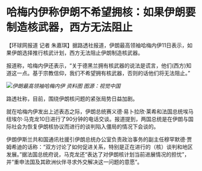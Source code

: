 

# 哈梅内伊称伊朗不希望拥核：如果伊朗要制造核武器，西方无法阻止

【环球网报道 记者 朱嘉琪】据路透社报道，伊朗最高领袖哈梅内伊11日表示，如果伊朗选择推行核武计划，西方无法阻止伊朗制造核武器。

报道称，哈梅内伊还表示，“关于德黑兰拥有核武器的说法是谎言，他们(西方)知道这一点。基于宗教信仰，我们不希望拥有核武器，否则的话他们将无法阻止。”

![](https://inews.gtimg.com/om_bt/OmrUgBDmixJnfIQB6f15VuUaJsTK_oy18KPsgB_ZFuyNIAA/1000)_伊朗最高领袖哈梅内伊
资料图 图源：视觉中国_

路透社称，目前，围绕伊朗核问题的紧张局势日益加剧。

就在哈梅内伊发出上述表态之际，伊朗总统赛义德·易卜拉欣·莱希和法国总统埃马纽埃尔·马克龙10日进行了90分钟的电话交谈。报道提到，两国总统是在伊朗与国际社会为恢复伊朗核协议而进行的谈判陷入僵局的情况下会谈的。

伊朗伊斯兰共和国通讯社援引伊朗总统办公室负责政治事务的副主任穆罕默德·贾姆希迪的话称：“双方讨论了如何促进关系，特别是正在进行的（核）谈判和地区发展。”据法国总统府说，马克龙还“表达了对伊朗核计划当前进展情况的担忧”，并“重申法国及其欧洲伙伴寻求外交解决这一问题的意愿”。

